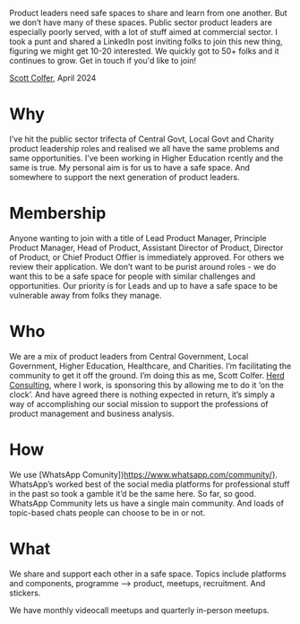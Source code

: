 Product leaders need safe spaces to share and learn from one another. But we don’t have many of these spaces. Public sector product leaders are especially poorly served, with a lot of stuff aimed at commercial sector. I took a punt and shared a LinkedIn post inviting folks to join this new thing, figuring we might get 10-20 interested. We quickly got to 50+ folks and it continues to grow. Get in touch if you'd like to join! 

[Scott Colfer](http://scottcolfer.com), April 2024

# Why

I’ve hit the public sector trifecta of Central Govt, Local Govt and Charity product leadership roles and realised we all have the same problems and same opportunities. I’ve been working in Higher Education rcently and the same is true. My personal aim is for us to have a safe space. And somewhere to support the next generation of product leaders.

# Membership

Anyone wanting to join with a title of Lead Product Manager, Principle Product Manager, Head of Product, Assistant Director of Product, Director of Product, or Chief Product Offier is immediately approved. For others we review their application. We don’t want to be purist around roles - we do want this to be a safe space for people with similar challenges and opportunities. Our priority is for Leads and up to have a safe space to be vulnerable away from folks they manage.

# Who

We are a mix of product leaders from Central Government, Local Government, Higher Education, Healthcare, and Charities. I’m facilitating the community to get it off the ground. I’m doing this as me, Scott Colfer. [Herd Consulting](https://herd.consulting/), where I work, is sponsoring this by allowing me to do it ‘on the clock’. And have agreed there is nothing expected in return, it’s simply a way of accomplishing our social mission to support the professions of product management and business analysis. 

# How 

We use [WhatsApp Comunity])https://www.whatsapp.com/community/}. WhatsApp’s worked best of the social media platforms for professional stuff in the past so took a gamble it’d be the same here. So far, so good. WhatsApp Community lets us have a single main community. And loads of topic-based chats people can choose to be in or not.

# What

We share and support each other in a safe space. Topics include platforms and components, programme –> product, meetups, recruitment. And stickers.

We have monthly videocall meetups and quarterly in-person meetups.

